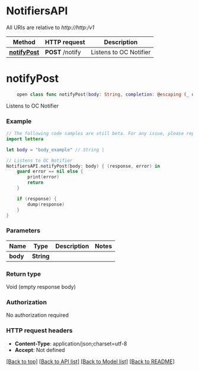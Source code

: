 # NotifiersAPI

All URIs are relative to *http://http:/v1*

Method | HTTP request | Description
------------- | ------------- | -------------
[**notifyPost**](NotifiersAPI.md#notifypost) | **POST** /notify | Listens to OC Notifier


# **notifyPost**
```swift
    open class func notifyPost(body: String, completion: @escaping (_ data: Void?, _ error: Error?) -> Void)
```

Listens to OC Notifier

### Example 
```swift
// The following code samples are still beta. For any issue, please report via http://github.com/OpenAPITools/openapi-generator/issues/new
import lettera

let body = "body_example" // String | 

// Listens to OC Notifier
NotifiersAPI.notifyPost(body: body) { (response, error) in
    guard error == nil else {
        print(error)
        return
    }

    if (response) {
        dump(response)
    }
}
```

### Parameters

Name | Type | Description  | Notes
------------- | ------------- | ------------- | -------------
 **body** | **String** |  | 

### Return type

Void (empty response body)

### Authorization

No authorization required

### HTTP request headers

 - **Content-Type**: application/json;charset=utf-8
 - **Accept**: Not defined

[[Back to top]](#) [[Back to API list]](../README.md#documentation-for-api-endpoints) [[Back to Model list]](../README.md#documentation-for-models) [[Back to README]](../README.md)

